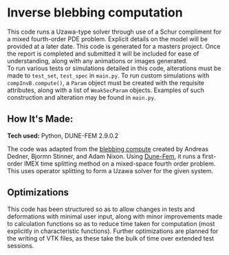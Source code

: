 # Inverse blebbing computation
This code runs a Uzawa-type solver through use of a Schur compliment for a mixed fourth-order PDE problem. Explicit details on the model will be provided at a later date.
This code is generated for a masters project. Once the report is completed and submitted it will be included for ease of understanding, along with any animations or images generated. <br>
To run various tests or simulations detailed in this code, alterations must be made to `test_set`, `test_spec` in `main.py`.
To run custom simulations with `compInvB.compute()`, a `Param` object must be created with the requisite attributes, along with a list of `WeakSecParam` objects. Examples of such construction and alteration may be found in `main.py`.

## How It's Made:

**Tech used:** Python, DUNE-FEM 2.9.0.2

The code was adapted from the [blebbing compute](https://gitlab.dune-project.org/bjorn.stinner/sfem_blebs/-/blob/master/blebbing_compute.py?ref_type=heads) created by Andreas Dedner, Bjormn Stinner, and Adam Nixon.
Using [Dune-Fem](http://link.springer.com/article/10.1007/s00607-010-0110-3/), it runs a first-order IMEX time splitting method on a mixed-space fourth order problem. This uses operator splitting to form a Uzawa solver for the given system.


## Optimizations

This code has been structured so as to allow changes in tests and deformations with minimal user input, along with minor improvements made to calculation functions so as to reduce time taken for computation (most explicitly in characteristic functions).
Further optimizations are planned for the writing of VTK files, as these take the bulk of time over extended test sessions.
 
